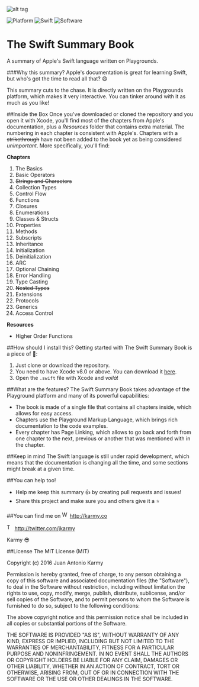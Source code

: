 ![alt tag](https://dl.dropboxusercontent.com/u/2463687/Swift%20Book%20Logo/swift_brand_logo_4.svg)

   ![Platform](https://img.shields.io/badge/platform-osx-lightgrey.svg)
   ![Swift](https://img.shields.io/badge/swift-v3.0-orange.svg) ![Software](https://img.shields.io/badge/software-Xcode%20%7C%20Playgrounds-blue.svg)
# The Swift Summary Book
A summary of Apple's Swift language written on Playgrounds.

###Why this summary?
Apple's documentation is great for learning Swift, but who's got the time to read all that? :smile:

This summary cuts to the chase. It is directly written on the Playgrounds platform, which makes it very interactive.
You can tinker around with it as much as you like!

##Inside the Box
Once you've downloaded or cloned the repository and you open it with Xcode, you'll find most of the chapters from Apple's documentation, plus a *Resources* folder that contains extra material. The numbering in each chapter is consistent with Apple's. Chapters with a ~~strikethrough~~ have not been added to the book yet as being considered *unimportant*. More specifically, you'll find:

**Chapters**

 01. The Basics
 02. Basic Operators
 03. ~~Strings and Characters~~
 04. Collection Types
 05. Control Flow
 06. Functions
 07. Closures
 08. Enumerations
 09. Classes & Structs
 10. Properties
 11. Methods
 12. Subscripts
 13. Inheritance
 14. Initialization
 15. Deinitialization
 16. ARC
 17. Optional Chaining
 18. Error Handling
 19. Type Casting
 20. ~~Nested Types~~
 21. Extensions
 22. Protocols
 23. Generics
 24. Access Control

**Resources**
- Higher Order Functions

##How should I install this?
Getting started with The Swift Summary Book is a piece of 🎂:

1. Just clone or download the repository.
2. You need to have Xcode v8.0 or above. You can download it [here](https://developer.apple.com/xcode/).
3. Open the `.swift` file with Xcode and *voilà*!

##What are the features?
The Swift Summary Book takes advantage of the Playground platform and many of its powerful capabilities:
* The book is made of a single file that contains all chapters inside, which allows for easy access.
* Chapters use the Playground Markup Language, which brings rich documentation to the code examples.
* Every chapter has Page Linking, which allows to go back and forth from one chapter to the next, previous or another that was mentioned with in the chapter.


##Keep in mind
The Swift language is still under rapid development, which means that the documentation is changing all the time, and some sections might break at a given time.


##You can help too!
* Help me keep this summary :+1: by creating pull requests and issues!
* Share this project and make sure you and others give it a ⭐


##You can find me on
<img src="http://25.media.tumblr.com/tumblr_m5xo9frXtv1rysqvgo1_1280.png" alt="Web logo" height="17" > http://karmy.co

<img src="https://cdn3.iconfinder.com/data/icons/free-social-icons/67/twitter_circle_black-512.png" alt="Twitter logo" height="17" > http://twitter.com/jkarmy

Karmy :sunglasses:

##License
The MIT License (MIT)

Copyright (c) 2016 Juan Antonio Karmy

Permission is hereby granted, free of charge, to any person obtaining a copy
of this software and associated documentation files (the "Software"), to deal
in the Software without restriction, including without limitation the rights
to use, copy, modify, merge, publish, distribute, sublicense, and/or sell
copies of the Software, and to permit persons to whom the Software is
furnished to do so, subject to the following conditions:

The above copyright notice and this permission notice shall be included in all
copies or substantial portions of the Software.

THE SOFTWARE IS PROVIDED "AS IS", WITHOUT WARRANTY OF ANY KIND, EXPRESS OR
IMPLIED, INCLUDING BUT NOT LIMITED TO THE WARRANTIES OF MERCHANTABILITY,
FITNESS FOR A PARTICULAR PURPOSE AND NONINFRINGEMENT. IN NO EVENT SHALL THE
AUTHORS OR COPYRIGHT HOLDERS BE LIABLE FOR ANY CLAIM, DAMAGES OR OTHER
LIABILITY, WHETHER IN AN ACTION OF CONTRACT, TORT OR OTHERWISE, ARISING FROM,
OUT OF OR IN CONNECTION WITH THE SOFTWARE OR THE USE OR OTHER DEALINGS IN THE
SOFTWARE.
